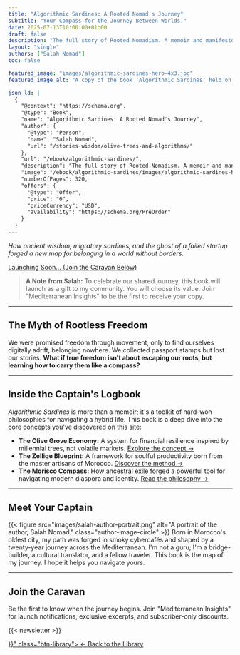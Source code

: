 ```yaml
---
title: "Algorithmic Sardines: A Rooted Nomad's Journey"
subtitle: "Your Compass for the Journey Between Worlds."
date: 2025-07-13T10:00:00+01:00
draft: false
description: "The full story of Rooted Nomadism. A memoir and manifesto for finding home in perpetual motion. Join the caravan to be notified of the launch."
layout: "single"
authors: ["Salah Nomad"]
toc: false

featured_image: "images/algorithmic-sardines-hero-4x3.jpg"
featured_image_alt: "A copy of the book 'Algorithmic Sardines' held on a ferry, with the sea wake in the background, symbolizing a journey between worlds."

json_ld: |
  {
    "@context": "https://schema.org",
    "@type": "Book",
    "name": "Algorithmic Sardines: A Rooted Nomad's Journey",
    "author": {
      "@type": "Person",
      "name": "Salah Nomad",
      "url": "/stories-wisdom/olive-trees-and-algorithms/"
    },
    "url": "/ebook/algorithmic-sardines/",
    "description": "The full story of Rooted Nomadism. A memoir and manifesto for finding home in perpetual motion.",
    "image": "/ebook/algorithmic-sardines/images/algorithmic-sardines-hero-4x3.jpg",
    "numberOfPages": 320,
    "offers": {
      "@type": "Offer",
      "price": "0",
      "priceCurrency": "USD",
      "availability": "https://schema.org/PreOrder"
    }
  }
---
```


<!-- SECTION HÉROS -->
_How ancient wisdom, migratory sardines, and the ghost of a failed startup forged a new map for belonging in a world without borders._

<!-- BOUTON DÉSACTIVÉ DE PRÉ-LANCEMENT STYLISÉ -->
<a href="#" class="cta-button disabled footer-widget-button" aria-disabled="true">
  <span>Launching Soon... (Join the Caravan Below)</span>
</a>

> **A Note from Salah:** To celebrate our shared journey, this book will launch as a gift to my community. You will choose its value. Join "Mediterranean Insights" to be the first to receive your copy.

---

<!-- SECTION PROMESSE -->
## The Myth of Rootless Freedom
We were promised freedom through movement, only to find ourselves digitally adrift, belonging nowhere. We collected passport stamps but lost our stories. **What if true freedom isn't about escaping our roots, but learning how to carry them like a compass?**

---

<!-- SECTION CONTENU DU LIVRE -->
## Inside the Captain's Logbook
*Algorithmic Sardines* is more than a memoir; it's a toolkit of hard-won philosophies for navigating a hybrid life. This book is a deep dive into the core concepts you've discovered on this site:

*   **The Olive Grove Economy:** A system for financial resilience inspired by millennial trees, not volatile markets. [Explore the concept &rarr;](/money-freedom/olive-grove-economy/)
*   **The Zellige Blueprint:** A framework for soulful productivity born from the master artisans of Morocco. [Discover the method &rarr;](/work-productivity/zellige-blueprint/)
*   **The Morisco Compass:** How ancestral exile forged a powerful tool for navigating modern diaspora and identity. [Read the philosophy &rarr;](/stories-wisdom/morisco-compass/)

---

<!-- SECTION AUTEUR -->
## Meet Your Captain
{{< figure src="images/salah-author-portrait.png" alt="A portrait of the author, Salah Nomad." class="author-image-circle" >}}
Born in Morocco's oldest city, my path was forged in smoky cybercafés and shaped by a twenty-year journey across the Mediterranean. I'm not a guru; I'm a bridge-builder, a cultural translator, and a fellow traveler. This book is the map of my journey. I hope it helps you navigate yours.

---

<!-- CTA PRINCIPAL : NEWSLETTER -->
## Join the Caravan
Be the first to know when the journey begins. Join "Mediterranean Insights" for launch notifications, exclusive excerpts, and subscriber-only discounts.

{{< newsletter >}}

<div class="back-to-library">
  <a href="{{< relref "/ebook" >}}" class="btn-library">
    &larr; Back to the Library
  </a>
</div>